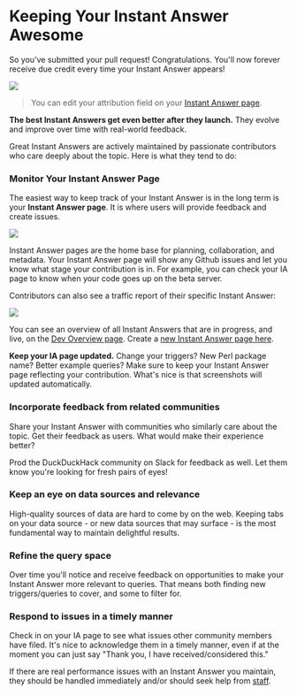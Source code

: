 # Keeping Your Instant Answer Awesome

So you've submitted your pull request! Congratulations. You'll now forever receive due credit every time your Instant Answer appears!

![](http://docs.duckduckhack.com/assets/credit.png)

> You can edit your attribution field on your [Instant Answer page](https://duck.co/ia).

**The best Instant Answers get even better after they launch.** They evolve and improve over time with real-world feedback. 

Great Instant Answers are actively maintained by passionate contributors who care deeply about the topic. Here is what they tend to do:

### Monitor Your Instant Answer Page

The easiest way to keep track of your Instant Answer is in the long term is your **Instant Answer page**. It is where users will provide feedback and create issues.

[![](http://docs.duckduckhack.com/assets/ia_page_annotated.png)](https://duck.co/ia/view/calculator)

Instant Answer pages are the home base for planning, collaboration, and metadata. Your Instant Answer page will show any Github issues and let you know what stage your contribution is in. For example, you can check your IA page to know when your code goes up on the beta server. 

Contributors can also see a traffic report of their specific Instant Answer:

![](http://docs.duckduckhack.com/assets/traffic.png)

You can see an overview of all Instant Answers that are in progress, and live, on the [Dev Overview page](https://duck.co/ia/dev). Create a [new Instant Answer page here](https://duck.co/ia/new_ia).

**Keep your IA page updated.** Change your triggers? New Perl package name? Better example queries? Make sure to keep your Instant Answer page reflecting your contribution. What's nice is that screenshots will updated automatically.

### Incorporate feedback from related communities

Share your Instant Answer with communities who similarly care about the topic. Get their feedback as users. What would make their experience better? 

Prod the DuckDuckHack community on Slack for feedback as well. Let them know you're looking for fresh pairs of eyes!

### Keep an eye on data sources and relevance

High-quality sources of data are hard to come by on the web. Keeping tabs on your data source - or new data sources that may surface - is the most fundamental way to maintain delightful results.

### Refine the query space

Over time you'll notice and receive feedback on opportunities to make your Instant Answer more relevant to queries. That means both finding new triggers/queries to cover, and some to filter for.

### Respond to issues in a timely manner

Check in on your IA page to see what issues other community members have filed. It's nice to acknowledge them in a timely manner, even if at the moment you can just say "Thank you, I have received/considered this."

If there are real performance issues with an Instant Answer you maintain, they should be handled immediately and/or should seek help from [staff](mailto:open@duckduckgo.com).



